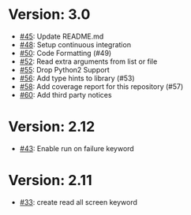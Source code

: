 # Version: 3.0

* [#45](https://github.com/Altran-PT-GDC/Robot-Framework-Mainframe-3270-Library/pull/45): Update README.md
* [#48](https://github.com/Altran-PT-GDC/Robot-Framework-Mainframe-3270-Library/pull/48): Setup continuous integration
* [#50](https://github.com/Altran-PT-GDC/Robot-Framework-Mainframe-3270-Library/pull/50): Code Formatting (#49)
* [#52](https://github.com/Altran-PT-GDC/Robot-Framework-Mainframe-3270-Library/pull/52): Read extra arguments from list or file
* [#55](https://github.com/Altran-PT-GDC/Robot-Framework-Mainframe-3270-Library/pull/55): Drop Python2 Support
* [#56](https://github.com/Altran-PT-GDC/Robot-Framework-Mainframe-3270-Library/pull/56): Add type hints to library (#53)
* [#58](https://github.com/Altran-PT-GDC/Robot-Framework-Mainframe-3270-Library/pull/58): Add coverage report for this repository (#57)
* [#60](https://github.com/Altran-PT-GDC/Robot-Framework-Mainframe-3270-Library/pull/60): Add third party notices


# Version: 2.12

* [#43](https://github.com/Altran-PT-GDC/Robot-Framework-Mainframe-3270-Library/pull/43): Enable run on failure keyword


# Version: 2.11

* [#33](https://github.com/Altran-PT-GDC/Robot-Framework-Mainframe-3270-Library/pull/33): create read all screen keyword
